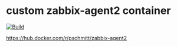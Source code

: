 # custom zabbix-agent2 container

[![Build](https://github.com/pschmitt/docker-zabbix-agent2-custom/workflows/Build/badge.svg)](https://github.com/pschmitt/docker-zabbix-agent2-custom/actions?query=workflow%3ABuild)

https://hub.docker.com/r/pschmitt/zabbix-agent2
